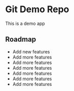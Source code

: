 # Git Demo Repo
This is a demo app

## Roadmap
* Add new features
* Add more features
* Add more features
* Add more features
* Add more features
* Add more features
* Add more features